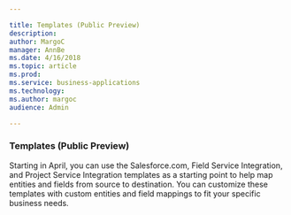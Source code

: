 ```yaml
---

title: Templates (Public Preview)
description: 
author: MargoC
manager: AnnBe
ms.date: 4/16/2018
ms.topic: article
ms.prod: 
ms.service: business-applications
ms.technology: 
ms.author: margoc
audience: Admin

---
```

### Templates (Public Preview)



Starting in April, you can use the Salesforce.com, Field Service Integration,
and Project Service Integration templates as a starting point to help map
entities and fields from source to destination. You can customize these
templates with custom entities and field mappings to fit your specific business
needs.
